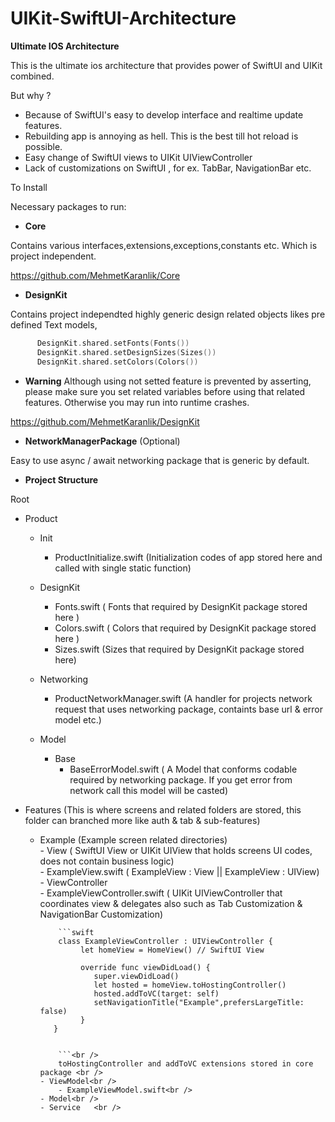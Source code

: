 # UIKit-SwiftUI-Architecture

**Ultimate IOS Architecture** 


This is the ultimate ios architecture that provides power of SwiftUI and UIKit combined.

But why ? 

- Because of SwiftUI's easy to develop interface and realtime update features.
- Rebuilding app is annoying as hell. This is the best till hot reload is possible.
- Easy change of SwiftUI views to UIKit UIViewController
- Lack of customizations on SwiftUI , for ex. TabBar, NavigationBar etc.

To Install 

Necessary packages to run:

- **Core**

Contains various interfaces,extensions,exceptions,constants etc. Which is project independent.

https://github.com/MehmetKaranlik/Core

- **DesignKit**

Contains project independted highly generic design related objects likes pre defined Text models,


```swift
      DesignKit.shared.setFonts(Fonts())
      DesignKit.shared.setDesignSizes(Sizes())
      DesignKit.shared.setColors(Colors())
```

- **Warning** 
Although using not setted feature is prevented by asserting, please make sure you set related variables before using that related features.
Otherwise you may run into runtime crashes.

https://github.com/MehmetKaranlik/DesignKit

- **NetworkManagerPackage** (Optional)

Easy to use async / await  networking package that is generic by default.



- **Project Structure** 


Root<br />
   - Product<br />
        - Init<br />
            - ProductInitialize.swift (Initialization codes of app stored here and called with single static function)<br />
        - DesignKit<br />
            - Fonts.swift ( Fonts that required by DesignKit package stored here )<br />
            - Colors.swift ( Colors that required by DesignKit package stored here )<br />
            - Sizes.swift (Sizes that required by DesignKit package stored here)<br />
          
        - Networking<br />
            - ProductNetworkManager.swift (A handler for projects network request that uses networking package, containts base url & error model etc.)<br />
         
        - Model<br />
            - Base<br />
               - BaseErrorModel.swift ( A Model that conforms codable required by networking package. If you get error from network call this model will be casted)<br />
         
   - Features (This is where screens and related folders are stored, this folder can branched more like auth & tab & sub-features)<br />
      - Example (Example screen related directories)<br />
            - View ( SwiftUI View or UIKit UIView that holds screens UI codes, does not contain business logic)<br />
                - ExampleView.swift ( ExampleView : View || ExampleView : UIView)<br />
            - ViewController<br />
                - ExampleViewController.swift ( UIKit UIViewController that coordinates view & delegates also such as Tab Customization & NavigationBar Customization)<br />
                
                ```swift
                class ExampleViewController : UIViewController {
                     let homeView = HomeView() // SwiftUI View
   
                     override func viewDidLoad() {
                        super.viewDidLoad()
                        let hosted = homeView.toHostingController()
                        hosted.addToVC(target: self)
                        setNavigationTitle("Example",prefersLargeTitle: false)
                     }
               }


                ```<br />
                toHostingController and addToVC extensions stored in core package <br />
            - ViewModel<br />
                - ExampleViewModel.swift<br />
            - Model<br />
            - Service   <br />
            
         
            
      
      

